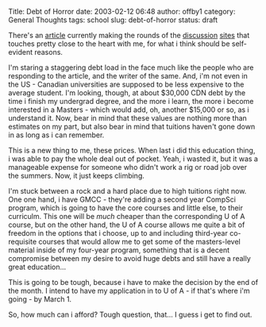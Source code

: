 Title: Debt of Horror
date: 2003-02-12 06:48
author: offby1
category: General Thoughts
tags: school
slug: debt-of-horror
status: draft

There\'s an [article](http://story.news.yahoo.com/news?tmpl=story2&cid=127&e=7&u=/030211/7/38rtp.html) currently making the rounds of the [discussion](http://www.kuro5hin.org/story/2003/2/11/174223/554) [sites](http://www.metafilter.com/comments.mefi/23490) that touches pretty close to the heart with me, for what i think should be self-evident reasons.

I\'m staring a staggering debt load in the face much like the people who are responding to the article, and the writer of the same. And, i\'m not even in the US - Canadian universities are supposed to be less expensive to the average student. I\'m looking, though, at about \$30,000 CDN debt by the time i finish my undergrad degree, and the more i learn, the more i become interested in a Masters - which would add, oh, another \$15,000 or so, as i understand it. Now, bear in mind that these values are nothing more than estimates on my part, but also bear in mind that tuitions haven\'t gone down in as long as i can remember.

This is a new thing to me, these prices. When last i did this education thing, i was able to pay the whole deal out of pocket. Yeah, i wasted it, but it was a manageable expense for someone who didn\'t work a rig or road job over the summers. Now, it just keeps climbing.

I\'m stuck between a rock and a hard place due to high tuitions right now. One one hand, i have GMCC - they\'re adding a second year CompSci program, which is going to have the core courses and little else, to their curriculm. This one will be *much* cheaper than the corresponding U of A course, but on the other hand, the U of A course allows me quite a bit of freedom in the options that i choose, up to and including third-year co-requisite courses that would allow me to get some of the masters-level material inside of my four-year program, something that is a decent compromise between my desire to avoid huge debts and still have a really great education\...

This is going to be tough, because i have to make the decision by the end of the month. I intend to have my application in to U of A - if that\'s where i\'m going - by March 1.

So, how much can i afford? Tough question, that\... I guess i get to find out.
